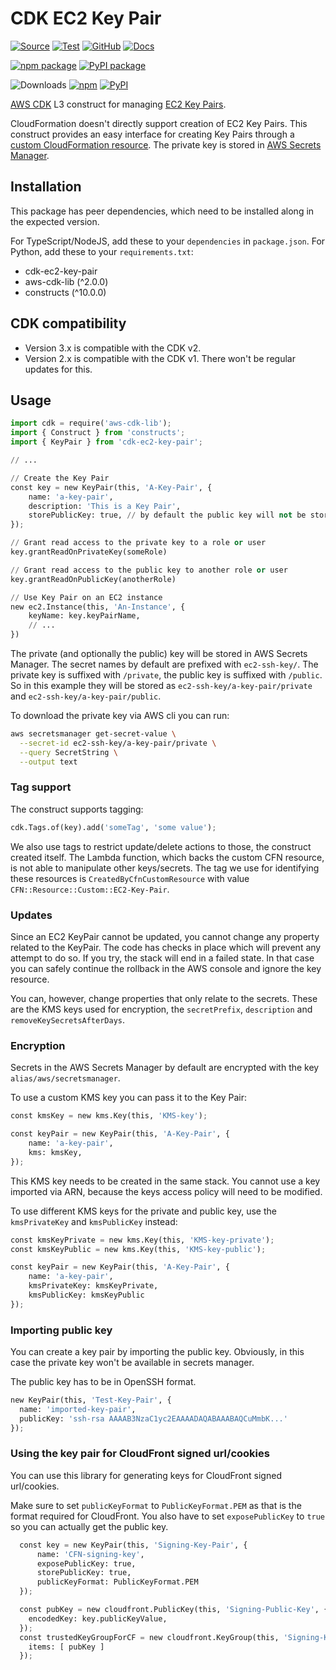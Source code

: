 # CDK EC2 Key Pair

[![Source](https://img.shields.io/badge/Source-GitHub-blue?logo=github)](https://github.com/udondan/cdk-ec2-key-pair)
[![Test](https://github.com/udondan/cdk-ec2-key-pair/workflows/Test/badge.svg)](https://github.com/udondan/cdk-ec2-key-pair/actions?query=workflow%3ATest)
[![GitHub](https://img.shields.io/github/license/udondan/cdk-ec2-key-pair)](https://github.com/udondan/cdk-ec2-key-pair/blob/master/LICENSE)
[![Docs](https://img.shields.io/badge/Construct%20Hub-cdk--ec2--key--pair-orange)](https://constructs.dev/packages/cdk-ec2-key-pair)

[![npm package](https://img.shields.io/npm/v/cdk-ec2-key-pair?color=brightgreen)](https://www.npmjs.com/package/cdk-ec2-key-pair)
[![PyPI package](https://img.shields.io/pypi/v/cdk-ec2-key-pair?color=brightgreen)](https://pypi.org/project/cdk-ec2-key-pair/)

![Downloads](https://img.shields.io/badge/-DOWNLOADS:-brightgreen?color=gray)
[![npm](https://img.shields.io/npm/dt/cdk-ec2-key-pair?label=npm&color=blueviolet)](https://www.npmjs.com/package/cdk-ec2-key-pair)
[![PyPI](https://img.shields.io/pypi/dm/cdk-ec2-key-pair?label=pypi&color=blueviolet)](https://pypi.org/project/cdk-ec2-key-pair/)

[AWS CDK](https://aws.amazon.com/cdk/) L3 construct for managing [EC2 Key Pairs](https://docs.aws.amazon.com/AWSEC2/latest/UserGuide/ec2-key-pairs.html).

CloudFormation doesn't directly support creation of EC2 Key Pairs. This construct provides an easy interface for creating Key Pairs through a [custom CloudFormation resource](https://docs.aws.amazon.com/AWSCloudFormation/latest/UserGuide/template-custom-resources.html). The private key is stored in [AWS Secrets Manager](https://aws.amazon.com/secrets-manager/).

## Installation

This package has peer dependencies, which need to be installed along in the expected version.

For TypeScript/NodeJS, add these to your `dependencies` in `package.json`. For Python, add these to your `requirements.txt`:

* cdk-ec2-key-pair
* aws-cdk-lib (^2.0.0)
* constructs (^10.0.0)

## CDK compatibility

* Version 3.x is compatible with the CDK v2.
* Version 2.x is compatible with the CDK v1. There won't be regular updates for this.

## Usage

```python
import cdk = require('aws-cdk-lib');
import { Construct } from 'constructs';
import { KeyPair } from 'cdk-ec2-key-pair';

// ...

// Create the Key Pair
const key = new KeyPair(this, 'A-Key-Pair', {
    name: 'a-key-pair',
    description: 'This is a Key Pair',
    storePublicKey: true, // by default the public key will not be stored in Secrets Manager
});

// Grant read access to the private key to a role or user
key.grantReadOnPrivateKey(someRole)

// Grant read access to the public key to another role or user
key.grantReadOnPublicKey(anotherRole)

// Use Key Pair on an EC2 instance
new ec2.Instance(this, 'An-Instance', {
    keyName: key.keyPairName,
    // ...
})
```

The private (and optionally the public) key will be stored in AWS Secrets Manager. The secret names by default are prefixed with `ec2-ssh-key/`. The private key is suffixed with `/private`, the public key is suffixed with `/public`. So in this example they will be stored as `ec2-ssh-key/a-key-pair/private` and `ec2-ssh-key/a-key-pair/public`.

To download the private key via AWS cli you can run:

```bash
aws secretsmanager get-secret-value \
  --secret-id ec2-ssh-key/a-key-pair/private \
  --query SecretString \
  --output text
```

### Tag support

The construct supports tagging:

```python
cdk.Tags.of(key).add('someTag', 'some value');
```

We also use tags to restrict update/delete actions to those, the construct created itself. The Lambda function, which backs the custom CFN resource, is not able to manipulate other keys/secrets. The tag we use for identifying these resources is `CreatedByCfnCustomResource` with value `CFN::Resource::Custom::EC2-Key-Pair`.

### Updates

Since an EC2 KeyPair cannot be updated, you cannot change any property related to the KeyPair. The code has checks in place which will prevent any attempt to do so. If you try, the stack will end in a failed state. In that case you can safely continue the rollback in the AWS console and ignore the key resource.

You can, however, change properties that only relate to the secrets. These are the KMS keys used for encryption, the `secretPrefix`, `description` and `removeKeySecretsAfterDays`.

### Encryption

Secrets in the AWS Secrets Manager by default are encrypted with the key `alias/aws/secretsmanager`.

To use a custom KMS key you can pass it to the Key Pair:

```python
const kmsKey = new kms.Key(this, 'KMS-key');

const keyPair = new KeyPair(this, 'A-Key-Pair', {
    name: 'a-key-pair',
    kms: kmsKey,
});
```

This KMS key needs to be created in the same stack. You cannot use a key imported via ARN, because the keys access policy will need to be modified.

To use different KMS keys for the private and public key, use the `kmsPrivateKey` and `kmsPublicKey` instead:

```python
const kmsKeyPrivate = new kms.Key(this, 'KMS-key-private');
const kmsKeyPublic = new kms.Key(this, 'KMS-key-public');

const keyPair = new KeyPair(this, 'A-Key-Pair', {
    name: 'a-key-pair',
    kmsPrivateKey: kmsKeyPrivate,
    kmsPublicKey: kmsKeyPublic
});
```

### Importing public key

You can create a key pair by importing the public key. Obviously, in this case the private key won't be available in secrets manager.

The public key has to be in OpenSSH format.

```python
new KeyPair(this, 'Test-Key-Pair', {
  name: 'imported-key-pair',
  publicKey: 'ssh-rsa AAAAB3NzaC1yc2EAAAADAQABAAABAQCuMmbK...'
});
```

### Using the key pair for CloudFront signed url/cookies

You can use this library for generating keys for CloudFront signed url/cookies.

Make sure to set `publicKeyFormat` to `PublicKeyFormat.PEM` as that is the format required for CloudFront.
You also have to set `exposePublicKey` to `true` so you can actually get the public key.

```python
  const key = new KeyPair(this, 'Signing-Key-Pair', {
      name: 'CFN-signing-key',
      exposePublicKey: true,
      storePublicKey: true,
      publicKeyFormat: PublicKeyFormat.PEM
  });

  const pubKey = new cloudfront.PublicKey(this, 'Signing-Public-Key', {
    encodedKey: key.publicKeyValue,
  });
  const trustedKeyGroupForCF = new cloudfront.KeyGroup(this, 'Signing-Key-Group', {
    items: [ pubKey ]
  });
```
